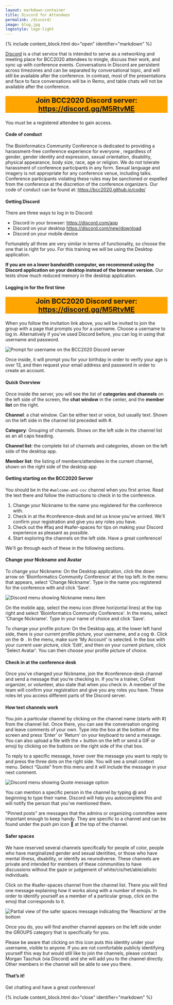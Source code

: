 ```yaml
---
layout: markdown-container
title: Discord for Attendees
permalink: /discord/
image: blog.jpg
logostyle: logo-light
---
```


<!--Important for markdown to render! Also make sure the page has a .md extension-->
{% include content_block.html do="open" identifier="markdown" %} <div markdown="1">


[Discord](https://www.discord.com) is a chat service that is intended to serve as a networking and meeting place for BCC2020 attendees to mingle, discuss their work, and sync up with conference events. Conversations in Discord are persistent across timezones and can be separated by conversational topic, and will still be available after the conference. In contrast, most of the presentations and face to face conversations will be in Remo, and table chats will not be available after the conference.

<div style="background:orange; font-size:16pt;text-align:center;">

<p><b>Join BCC2020 Discord server: <a href="https://discord.gg/M5RtvME">https://discord.gg/M5RtvME</a></b></p>

</div>

You must be a registered attendee to gain access.

#### Code of conduct

The Bioinformatics Community Conference is dedicated to providing a harassment-free conference experience for everyone , regardless of gender, gender identity and expression, sexual orientation, disability, physical appearance, body size, race, age or religion. We do not tolerate harassment of conference participants in any form. Sexual language and imagery is not appropriate for any conference venue, including talks. Conference participants violating these rules may be sanctioned or expelled from the conference at the discretion of the conference organizers. Our code of conduct can be found at: <https://bcc2020.github.io/code/>

#### Getting Discord

There are three ways to log in to Discord:
* Discord in your browser: <https://discord.com/app>
* Discord on your desktop <https://discord.com/new/download>
* Discord on your mobile device

Fortunately all three are very similar in terms of functionality, so choose the one that is right for you. For this training we will be using the Desktop application.

**If you are on a lower bandwidth computer, we recommend using the Discord application on your desktop instead of the browser version.** Our tests show much reduced memory in the desktop application.

#### Logging in for the first time

<div style="background:orange; font-size:16pt;text-align:center;">

<p><b>Join BCC2020 Discord server: <a href="https://discord.gg/M5RtvME">https://discord.gg/M5RtvME</a></b></p>

</div>

When you follow the invitation link above, you will be invited to join the group with a page that prompts you for a username. Choose a username to log in. Alternatively if you’ve used Discord before, you can log in using that username and password.

<img src="../img/posts/discord-invite.png" alt="Prompt for username on the BCC2020 Discord server">

Once inside, it will prompt you for your birthday in order to verify your age is over 13, and then request your email address and password in order to create an account.

#### Quick Overview

Once inside the server, you will see the list of **categories and channels** on the left side of the screen, the **chat window** in the center, and the **member list** on the right.

**Channel**: a chat window. Can be either text or voice, but usually text. Shown on the left side in the channel list preceded with #.

**Category**: Grouping of channels. Shows on the left side in the channel list as an all caps heading.

**Channel list**: the complete list of channels and categories, shown on the left side of the desktop app.

**Member list**: the listing of members/attendees in the current channel, shown on the right side of the desktop app

#### Getting starting on the BCC2020 Server

You should be in the `#welcome-and-coc` channel when you first arrive. Read the text there and follow the instructions to check in to the conference.

1. Change your Nickname to the name you registered for the conference with.
2. Check in at the #conference-desk and let us know you've arrived. We'll confirm your registration and give you any roles you have.
3. Check out the #faq and #safer-spaces for tips on making your Discord experience as pleasant as possible.
4. Start exploring the channels on the left side. Have a great conference!

We'll go through each of these in the following sections.

#### Change your Nickname and Avatar

To change your Nickname:
On the Desktop application, click the down arrow on 'Bioinformatics Community Conference' at the top left. In the menu that appears, select 'Change Nickname'. Type in the name you registered for the conference with and click 'Save'.

<img src="../img/posts/discord-nickname.png" alt="Discord menu showing Nickname menu item">

On the mobile app, select the menu icon (three horizontal lines) at the top right and select 'Bioinformatics Community Conference'. In the menu, select 'Change Nickname'. Type in your name of choice and click 'Save'.

To change your profile picture:
On the Desktop app, at the lower left hand side, there is your current profile picture, your username, and a cog ⚙. Click on the ⚙ . In the menu, make sure 'My Account' is selected. In the box with your current user picture, click 'Edit', and then on your current picture, click 'Select Avatar'. You can then choose your profile picture of choice.


#### Check in at the conference desk

Once you’ve changed your Nickname, join the #conference-desk channel and send a message that you’re checking in. If you’re a trainer, CoFest organizer, or volunteer, also state that when you check in. A member of the team will confirm your registration and give you any roles you have. These roles let you access different parts of the Discord server.

#### How text channels work

You join a particular channel by clicking on the channel name (starts with #) from the channel list. Once there, you can see the conversation ongoing and leave comments of your own. Type into the box at the bottom of the screen and press ‘Enter’ or ‘Return’ on your keyboard to send a message. You can also upload a file with the + button on the left or send a GIF or emoji by clicking on the buttons on the right side of the chat box.

To reply to a specific message, hover over the message you want to reply to and press the three dots on the right side. You will see a small context menu. Select “Quote” from this menu and it will include the message in your next comment.

<img src="../img/posts/discord-quote.png" alt="Discord menu showing Quote message option">

You can mention a specific person in the channel by typing @ and beginning to type their name. Discord will help you autocomplete this and will notify the person that you’ve mentioned them.

"Pinned posts" are messages that the admins or organizing committee were important enough to keep handy. They are specific to a channel and can be found under the push pin icon 📌 at the top of the channel.


#### Safer spaces

We have reserved several channels specifically for people of color, people who have marginalized gender and sexual identities, or those who have mental illness, disability, or identify as neurodiverse. These channels are private and intended for members of these communities to have discussions without the gaze or judgement of white/cis/het/able/allistic individuals.

Click on the #safer-spaces channel from the channel list. There you will find one message explaining how it works along with a number of emojis. In order to identify yourself as a member of a particular group, click on the emoji that corresponds to it.

<img src="../img/posts/discord-saferspaces.png" alt="Partial view of the safer spaces message indicating the 'Reactions' at the bottom">

Once you do, you will find another channel appears on the left side under the GROUPS category that is specifically for you.

Please be aware that clicking on this icon puts this identity under your username, visible to anyone. If you are not comfortable publicly identifying yourself this way but would still like to join the channels, please contact Morgan Taschuk (via Discord) and she will add you to the channel directly. Other members in the channel will be able to see you there.

#### That’s it!

Get chatting and have a great conference!



</div> {% include content_block.html do="close" identifier="markdown" %}

